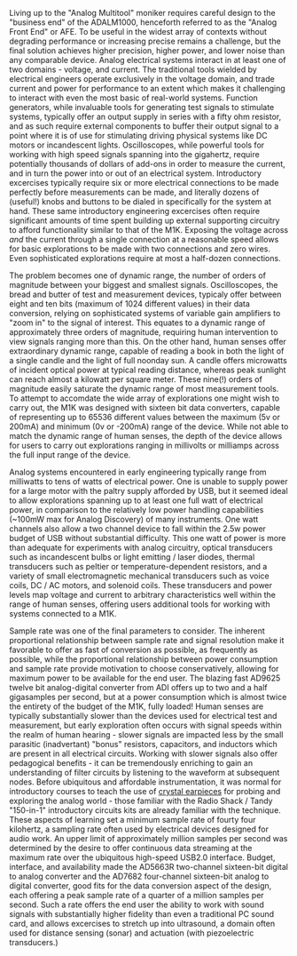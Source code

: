 Living up to the "Analog Multitool" moniker requires careful design to the "business end" of the ADALM1000, henceforth referred to as the "Analog Front End" or AFE. To be useful in the widest array of contexts without degrading performance or increasing precise remains a challenge, but the final solution achieves higher precision, higher power, and lower noise than any comparable device. Analog electrical systems interact in at least one of two domains - voltage, and current. The traditional tools wielded by electrical engineers operate exclusively in the voltage domain, and trade current and power for performance to an extent which makes it challenging to interact with even the most basic of real-world systems. Function generators, while invaluable tools for generating test signals to stimulate systems, typically offer an output supply in series with a fifty ohm resistor, and as such require external components to buffer their output signal to a point where it is of use for stimulating driving physical systems like DC motors or incandescent lights. Oscilloscopes, while powerful tools for working with high speed signals spanning into the gigahertz, require potentially thousands of dollars of add-ons in order to measure the current, and in turn the power into or out of an electrical system. Introductory excercises typically require six or more electrical connections to be made perfectly before measurements can be made, and literally dozens of (useful!) knobs and buttons to be dialed in specifically for the system at hand. These same introductory engineering excercises often require significant amounts of time spent building up external supporting circuitry to afford functionality similar to that of the M1K. Exposing the voltage across *and* the current through a single connection at a reasonable speed allows for basic explorations to be made with two connections and zero wires. Even sophisticated explorations require at most a half-dozen connections. 

The problem becomes one of dynamic range, the number of orders of magnitude between your biggest and smallest signals. Oscilloscopes, the bread and butter of test and measurement devices, typicaly offer between eight and ten bits (maximum of 1024 different values) in their data conversion, relying on sophisticated systems of variable gain amplifiers to "zoom in" to the signal of interest. This equates to a dynamic range of approximately three orders of magnitude, requiring human intervention to view signals ranging more than this. On the other hand, human senses offer extraordinary dynamic range, capable of reading a book in both the light of a single candle and the light of full noonday sun. A candle offers microwatts of incident optical power at typical reading distance, whereas peak sunlight can reach almost a kilowatt per square meter. These nine(!) orders of magnitude easily saturate the dynamic range of most measurement tools. To attempt to accomdate the wide array of explorations one might wish to carry out, the M1K was designed with sixteen bit data converters, capable of representing up to 65536 different values between the maximum (5v or 200mA) and minimum (0v or -200mA) range of the device. While not able to match the dynamic range of human senses, the depth of the device allows for users to carry out explorations ranging in millivolts or milliamps across the full input range of the device.

Analog systems encountered in early engineering typically range from milliwatts to tens of watts of electrical power. One is unable to supply power for a large motor with the paltry supply afforded by USB, but it seemed ideal to allow explorations spanning up to at least one full watt of electrical power, in comparison to the relatively low power handling capabilities (~100mW max for Analog Discovery) of many instruments. One watt channels also allow a two channel device to fall within the 2.5w power budget of USB without substantial difficulty. This one watt of power is more than adequate for experiments with analog circuitry, optical transducers such as incandescent bulbs or light emitting / laser diodes, thermal transducers such as peltier or temperature-dependent resistors, and a variety of small electromagnetic mechanical transducers such as voice coils, DC / AC motors, and solenoid coils. These transducers and power levels map voltage and current to arbitrary characteristics well within the range of human senses, offering users additional tools for working with systems connected to a M1K.

Sample rate was one of the final parameters to consider. The inherent proportional relationship between sample rate and signal resolution make it favorable to offer as fast of conversion as possible, as frequently as possible, while the proportional relationship between power consumption and sample rate provide motivation to choose conservatively, allowing for maximum power to be available for the end user. The blazing fast AD9625 twelve bit analog-digital converter from ADI offers up to two and a half gigasamples per second, but at a power consumption which is almost twice the entirety of the budget of the M1K, fully loaded! Human senses are typically substantially slower than the devices used for electrical test and measurement, but early exploration often occurs with signal speeds within the realm of human hearing - slower signals are impacted less by the small parasitic (inadvertant) "bonus" resistors, capacitors, and inductors which are present in all electrical circuits. Working with slower signals also offer pedagogical benefits - it can be tremendously enriching to gain an understanding of filter circuits by listening to the waveform at subsequent nodes. Before ubiquitous and affordable instrumentation, it was normal for introductory courses to teach the use of [crystal earpieces](http://en.wikipedia.org/wiki/Crystal_earpiece) for probing and exploring the analog world - those familiar with the Radio Shack / Tandy "150-in-1" introductory circuits kits are already familiar with the technique. These aspects of learning set a minimum sample rate of fourty four kilohertz, a sampling rate often used by electrical devices designed for audio work. An upper limit of approximately million samples per second was determined by the desire to offer continuous data streaming at the maximum rate over the ubiquitous high-speed USB2.0 interface. Budget, interface, and availability made the AD5663R two-channel sixteen-bit digital to analog converter and the AD7682 four-channel sixteen-bit analog to digital converter, good fits for the data conversion aspect of the design, each offering a peak sample rate of a quarter of a million samples per second. Such a rate offers the end user the ability to work with sound signals with substantially higher fidelity than even a traditional PC sound card, and allows excercises to stretch up into ultrasound, a domain often used for distance sensing (sonar) and actuation (with piezoelectric transducers.)


